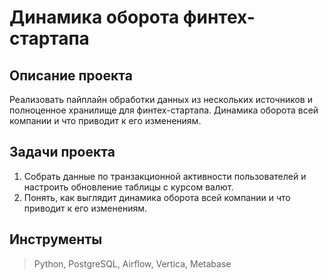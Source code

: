# Динамика оборота финтех-стартапа

## Описание проекта
Реализовать пайплайн обработки данных из нескольких источников и полноценное хранилище для финтех-стартапа. Динамика оборота всей компании и что приводит к его изменениям.

## Задачи проекта
1. Собрать данные по транзакционной активности пользователей и настроить обновление таблицы с курсом валют.
2. Понять, как выглядит динамика оборота всей компании и что приводит к его изменениям. 

## Инструменты
> Python, PostgreSQL, Airflow, Vertica, Metabase
